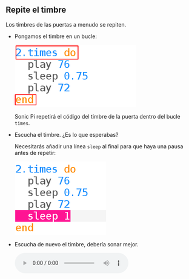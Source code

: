 ## Repite el timbre

Los timbres de las puertas a menudo se repiten.

+ Pongamos el timbre en un bucle:
    
    ![captura de pantalla](images/tune-times.png)
    
    Sonic Pi repetirá el código del timbre de la puerta dentro del bucle `times`.

+ Escucha el timbre. ¿Es lo que esperabas?
    
    Necesitarás añadir una línea `sleep` al final para que haya una pausa antes de repetir:
    
    ![captura de pantalla](images/tune-sleep2.png)

+ Escucha de nuevo el timbre, debería sonar mejor.
    
    <div id="audio-preview" class="pdf-hidden">
    <audio controls preload> 
      <source src="resources/doorbell-2.mp3" type="audio/mpeg"> 
    Tu navegador no es compatible con el elemento <code>audio</code>. 
    </audio>
    </div>